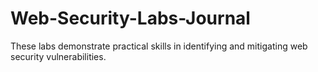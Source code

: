 # Web-Security-Labs-Journal
These labs demonstrate practical skills in identifying and mitigating web security vulnerabilities.

